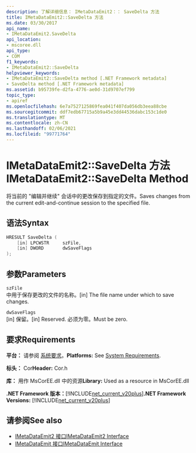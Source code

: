 ```yaml
---
description: 了解详细信息： IMetaDataEmit2：： SaveDelta 方法
title: IMetaDataEmit2::SaveDelta 方法
ms.date: 03/30/2017
api_name:
- IMetaDataEmit2.SaveDelta
api_location:
- mscoree.dll
api_type:
- COM
f1_keywords:
- IMetaDataEmit2::SaveDelta
helpviewer_keywords:
- IMetaDataEmit2::SaveDelta method [.NET Framework metadata]
- SaveDelta method [.NET Framework metadata]
ms.assetid: b95739fe-d2fa-4776-ae0d-31d9707ef799
topic_type:
- apiref
ms.openlocfilehash: 6e7a7527125869fea041f407da056db3eea88cbe
ms.sourcegitcommit: ddf7edb67715a5b9a45e3dd44536dabc153c1de0
ms.translationtype: MT
ms.contentlocale: zh-CN
ms.lasthandoff: 02/06/2021
ms.locfileid: "99771764"
---
```

# <a name="imetadataemit2savedelta-method"></a><span data-ttu-id="8f9a6-103">IMetaDataEmit2::SaveDelta 方法</span><span class="sxs-lookup"><span data-stu-id="8f9a6-103">IMetaDataEmit2::SaveDelta Method</span></span>

<span data-ttu-id="8f9a6-104">将当前的 "编辑并继续" 会话中的更改保存到指定的文件。</span><span class="sxs-lookup"><span data-stu-id="8f9a6-104">Saves changes from the current edit-and-continue session to the specified file.</span></span>  
  
## <a name="syntax"></a><span data-ttu-id="8f9a6-105">语法</span><span class="sxs-lookup"><span data-stu-id="8f9a6-105">Syntax</span></span>  
  
```cpp  
HRESULT SaveDelta (  
    [in] LPCWSTR     szFile,
    [in] DWORD       dwSaveFlags  
);  
```  
  
## <a name="parameters"></a><span data-ttu-id="8f9a6-106">参数</span><span class="sxs-lookup"><span data-stu-id="8f9a6-106">Parameters</span></span>  

 `szFile`  
 <span data-ttu-id="8f9a6-107">中用于保存更改的文件的名称。</span><span class="sxs-lookup"><span data-stu-id="8f9a6-107">[in] The file name under which to save changes.</span></span>  
  
 `dwSaveFlags`  
 <span data-ttu-id="8f9a6-108">[in] 保留。</span><span class="sxs-lookup"><span data-stu-id="8f9a6-108">[in] Reserved.</span></span> <span data-ttu-id="8f9a6-109">必须为零。</span><span class="sxs-lookup"><span data-stu-id="8f9a6-109">Must be zero.</span></span>  
  
## <a name="requirements"></a><span data-ttu-id="8f9a6-110">要求</span><span class="sxs-lookup"><span data-stu-id="8f9a6-110">Requirements</span></span>  

 <span data-ttu-id="8f9a6-111">**平台：** 请参阅 [系统要求](../../get-started/system-requirements.md)。</span><span class="sxs-lookup"><span data-stu-id="8f9a6-111">**Platforms:** See [System Requirements](../../get-started/system-requirements.md).</span></span>  
  
 <span data-ttu-id="8f9a6-112">**标头：** Cor</span><span class="sxs-lookup"><span data-stu-id="8f9a6-112">**Header:** Cor.h</span></span>  
  
 <span data-ttu-id="8f9a6-113">**库：** 用作 MsCorEE.dll 中的资源</span><span class="sxs-lookup"><span data-stu-id="8f9a6-113">**Library:** Used as a resource in MsCorEE.dll</span></span>  
  
 <span data-ttu-id="8f9a6-114">**.NET Framework 版本：**[!INCLUDE[net_current_v20plus](../../../../includes/net-current-v20plus-md.md)]</span><span class="sxs-lookup"><span data-stu-id="8f9a6-114">**.NET Framework Versions:** [!INCLUDE[net_current_v20plus](../../../../includes/net-current-v20plus-md.md)]</span></span>  
  
## <a name="see-also"></a><span data-ttu-id="8f9a6-115">请参阅</span><span class="sxs-lookup"><span data-stu-id="8f9a6-115">See also</span></span>

- [<span data-ttu-id="8f9a6-116">IMetaDataEmit2 接口</span><span class="sxs-lookup"><span data-stu-id="8f9a6-116">IMetaDataEmit2 Interface</span></span>](imetadataemit2-interface.md)
- [<span data-ttu-id="8f9a6-117">IMetaDataEmit 接口</span><span class="sxs-lookup"><span data-stu-id="8f9a6-117">IMetaDataEmit Interface</span></span>](imetadataemit-interface.md)
